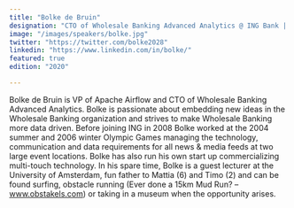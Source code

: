 ```yaml
---
title: "Bolke de Bruin"
designation: "CTO of Wholesale Banking Advanced Analytics @ ING Bank | Airflow PMC member"
image: "/images/speakers/bolke.jpg"
twitter: "https://twitter.com/bolke2028"
linkedin: "https://www.linkedin.com/in/bolke/"
featured: true
edition: "2020"

---
```


Bolke de Bruin is VP of Apache Airflow and CTO of Wholesale Banking Advanced Analytics. Bolke is passionate about embedding new ideas in the Wholesale Banking organization and strives to make Wholesale Banking more data driven. Before joining ING in 2008 Bolke worked at the 2004 summer and 2006 winter Olympic Games managing the technology, communication and data requirements for all news & media feeds at two large event locations. Bolke has also run his own start up commercializing multi-touch technology. In his spare time, Bolke is a guest lecturer at the University of Amsterdam, fun father to Mattia (6) and Timo (2) and can be found surfing, obstacle running (Ever done a 15km Mud Run? – www.obstakels.com) or taking in a museum when the opportunity arises.
